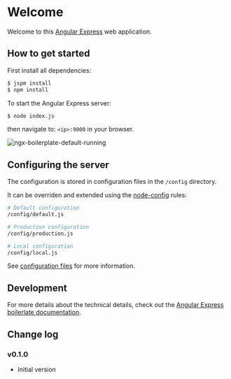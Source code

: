 # Welcome

Welcome to this [Angular Express](http://www.angular-express.com) web application.

## How to get started

First install all dependencies:

```bash
$ jspm install
$ npm install
```

To start the Angular Express server:

```bash
$ node index.js
```

then navigate to: `<ip>:9000` in your browser.

![ngx-boilerplate-default-running](https://cloud.githubusercontent.com/assets/1859381/8289575/936cdad0-191d-11e5-934a-08fc095054ac.png)

## Configuring the server

The configuration is stored in configuration files in the `/config` directory.

It can be overriden and extended using the [node-config](https://github.com/lorenwest/node-config) rules:

```bash
# Default configuration
/config/default.js

# Production configuration
/config/production.js

# Local configuration
/config/local.js
```

See [configuration files](https://github.com/lorenwest/node-config/wiki/Configuration-Files) for more information.

## Development

For more details about the technical details, check out the [Angular Express boilerlate documentation](https://github.com/ngx-boilerplates/default).

## Change log

### v0.1.0

- Initial version
